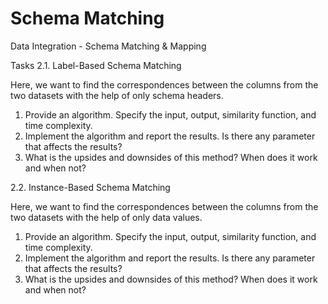 # Schema Matching
Data Integration - Schema Matching &amp; Mapping

Tasks
2.1. Label-Based Schema Matching 

Here, we want to find the correspondences between the columns from the two datasets
with the help of only schema headers.
1. Provide an algorithm. Specify the input, output, similarity function, and time
complexity.
2. Implement the algorithm and report the results. Is there any parameter that affects
the results?
3. What is the upsides and downsides of this method? When does it work and when
not?

2.2. Instance-Based Schema Matching

Here, we want to find the correspondences between the columns from the two datasets
with the help of only data values.
1. Provide an algorithm. Specify the input, output, similarity function, and time
complexity.
2. Implement the algorithm and report the results. Is there any parameter that affects
the results?
3. What is the upsides and downsides of this method? When does it work and when
not?
